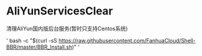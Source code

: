 # AliYunServicesClear
清理AliYun国内版后台服务(暂时只支持Centos系统)

'
bash -c "$(curl -sS https://raw.githubusercontent.com/FanhuaCloud/Shell-BBR/master/BBR_Install.sh)"
'
